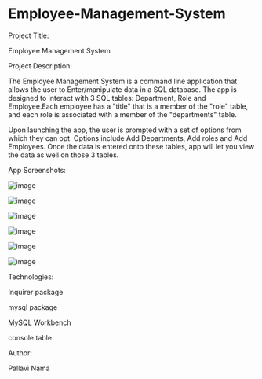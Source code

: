 # Employee-Management-System

Project Title:

Employee Management System

Project Description:

The Employee Management System is a command line application that allows the user to Enter/manipulate data in a SQL database. The app is designed to interact with 3 SQL tables: Department, Role and Employee.Each employee has a "title" that is a member of the "role" table, and each role is associated with a member of the "departments" table.

Upon launching the app, the user is prompted with a set of options from which they can opt. Options include Add Departments, Add roles and Add Employees. Once the data is entered onto these tables, app will let you view the data as well on those 3 tables.

App Screenshots:

![image](https://user-images.githubusercontent.com/61402034/78744855-9f866e80-7930-11ea-96da-496a025aa52d.png)

![image](https://user-images.githubusercontent.com/61402034/78744893-b4fb9880-7930-11ea-909f-6a8de276f0f3.png)

![image](https://user-images.githubusercontent.com/61402034/78744922-d066a380-7930-11ea-9ba6-131e43c0a1d9.png)

![image](https://user-images.githubusercontent.com/61402034/78744967-ebd1ae80-7930-11ea-8a32-1c3a44ffe9a6.png)

![image](https://user-images.githubusercontent.com/61402034/78745131-4703a100-7931-11ea-90fe-4bd12d14f90d.png)

![image](https://user-images.githubusercontent.com/61402034/78745160-5c78cb00-7931-11ea-90e8-d80802147cd3.png)




Technologies:

Inquirer package

mysql package

MySQL Workbench

console.table

Author:

Pallavi Nama

